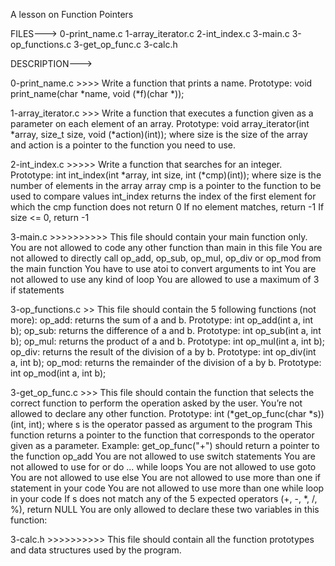A lesson on Function Pointers

FILES--->
0-print_name.c
1-array_iterator.c
2-int_index.c
3-main.c
3-op_functions.c
3-get_op_func.c
3-calc.h

DESCRIPTION--->

0-print_name.c >>>> Write a function that prints a name.
				Prototype: void print_name(char *name, void (*f)(char *));

1-array_iterator.c >>> Write a function that executes a function given as a parameter on each element of an array.
				   Prototype: void array_iterator(int *array, size_t size, void (*action)(int));
				   where size is the size of the array
				   and action is a pointer to the function you need to use.

2-int_index.c >>>>> Write a function that searches for an integer.
				Prototype: int int_index(int *array, int size, int (*cmp)(int));
				where size is the number of elements in the array array
				cmp is a pointer to the function to be used to compare values
				int_index returns the index of the first element for which the cmp function does not return 0
				If no element matches, return -1
				If size <= 0, return -1

3-main.c >>>>>>>>>> This file should contain your main function only.
				You are not allowed to code any other function than main in this file
				You are not allowed to directly call op_add, op_sub, op_mul, op_div or op_mod from the main function
				You have to use atoi to convert arguments to int
				You are not allowed to use any kind of loop
				You are allowed to use a maximum of 3 if statements

3-op_functions.c >> This file should contain the 5 following functions (not more):
				op_add: returns the sum of a and b. Prototype: int op_add(int a, int b);
				op_sub: returns the difference of a and b. Prototype: int op_sub(int a, int b);
				op_mul: returns the product of a and b. Prototype: int op_mul(int a, int b);
				op_div: returns the result of the division of a by b. Prototype: int op_div(int a, int b);
				op_mod: returns the remainder of the division of a by b. Prototype: int op_mod(int a, int b);
	
3-get_op_func.c >>> This file should contain the function that selects the correct function to perform the operation asked by the user. You’re not allowed to declare any other function.
				Prototype: int (*get_op_func(char *s))(int, int);
				where s is the operator passed as argument to the program
				This function returns a pointer to the function that corresponds to the operator given as a parameter. Example: get_op_func("+") should return a pointer to the function op_add
				You are not allowed to use switch statements
				You are not allowed to use for or do ... while loops
				You are not allowed to use goto
				You are not allowed to use else
				You are not allowed to use more than one if statement in your code
				You are not allowed to use more than one while loop in your code
				If s does not match any of the 5 expected operators (+, -, *, /, %), return NULL
				You are only allowed to declare these two variables in this function:

3-calc.h >>>>>>>>>> This file should contain all the function prototypes and data structures used by the program.